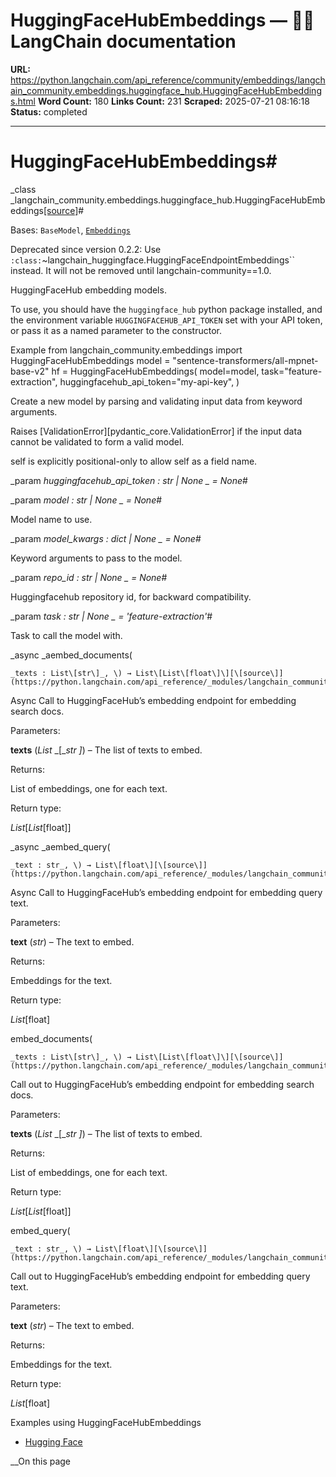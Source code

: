 # HuggingFaceHubEmbeddings — 🦜🔗 LangChain  documentation

**URL:** https://python.langchain.com/api_reference/community/embeddings/langchain_community.embeddings.huggingface_hub.HuggingFaceHubEmbeddings.html
**Word Count:** 180
**Links Count:** 231
**Scraped:** 2025-07-21 08:16:18
**Status:** completed

---

# HuggingFaceHubEmbeddings\#

_class _langchain\_community.embeddings.huggingface\_hub.HuggingFaceHubEmbeddings[\[source\]](https://python.langchain.com/api_reference/_modules/langchain_community/embeddings/huggingface_hub.html#HuggingFaceHubEmbeddings)\#     

Bases: `BaseModel`, [`Embeddings`](https://python.langchain.com/api_reference/core/embeddings/langchain_core.embeddings.embeddings.Embeddings.html#langchain_core.embeddings.embeddings.Embeddings "langchain_core.embeddings.embeddings.Embeddings")

Deprecated since version 0.2.2: Use `:class:`~langchain_huggingface.HuggingFaceEndpointEmbeddings`` instead. It will not be removed until langchain-community==1.0.

HuggingFaceHub embedding models.

To use, you should have the `huggingface_hub` python package installed, and the environment variable `HUGGINGFACEHUB_API_TOKEN` set with your API token, or pass it as a named parameter to the constructor.

Example               from langchain_community.embeddings import HuggingFaceHubEmbeddings     model = "sentence-transformers/all-mpnet-base-v2"     hf = HuggingFaceHubEmbeddings(         model=model,         task="feature-extraction",         huggingfacehub_api_token="my-api-key",     )     

Create a new model by parsing and validating input data from keyword arguments.

Raises \[ValidationError\]\[pydantic\_core.ValidationError\] if the input data cannot be validated to form a valid model.

self is explicitly positional-only to allow self as a field name.

_param _huggingfacehub\_api\_token _: str | None_ _ = None_\#     

_param _model _: str | None_ _ = None_\#     

Model name to use.

_param _model\_kwargs _: dict | None_ _ = None_\#     

Keyword arguments to pass to the model.

_param _repo\_id _: str | None_ _ = None_\#     

Huggingfacehub repository id, for backward compatibility.

_param _task _: str | None_ _ = 'feature-extraction'_\#     

Task to call the model with.

_async _aembed\_documents\(

    _texts : List\[str\]_, \) → List\[List\[float\]\][\[source\]](https://python.langchain.com/api_reference/_modules/langchain_community/embeddings/huggingface_hub.html#HuggingFaceHubEmbeddings.aembed_documents)\#     

Async Call to HuggingFaceHub’s embedding endpoint for embedding search docs.

Parameters:     

**texts** \(_List_ _\[__str_ _\]_\) – The list of texts to embed.

Returns:     

List of embeddings, one for each text.

Return type:     

_List_\[_List_\[float\]\]

_async _aembed\_query\(

    _text : str_, \) → List\[float\][\[source\]](https://python.langchain.com/api_reference/_modules/langchain_community/embeddings/huggingface_hub.html#HuggingFaceHubEmbeddings.aembed_query)\#     

Async Call to HuggingFaceHub’s embedding endpoint for embedding query text.

Parameters:     

**text** \(_str_\) – The text to embed.

Returns:     

Embeddings for the text.

Return type:     

_List_\[float\]

embed\_documents\(

    _texts : List\[str\]_, \) → List\[List\[float\]\][\[source\]](https://python.langchain.com/api_reference/_modules/langchain_community/embeddings/huggingface_hub.html#HuggingFaceHubEmbeddings.embed_documents)\#     

Call out to HuggingFaceHub’s embedding endpoint for embedding search docs.

Parameters:     

**texts** \(_List_ _\[__str_ _\]_\) – The list of texts to embed.

Returns:     

List of embeddings, one for each text.

Return type:     

_List_\[_List_\[float\]\]

embed\_query\(

    _text : str_, \) → List\[float\][\[source\]](https://python.langchain.com/api_reference/_modules/langchain_community/embeddings/huggingface_hub.html#HuggingFaceHubEmbeddings.embed_query)\#     

Call out to HuggingFaceHub’s embedding endpoint for embedding query text.

Parameters:     

**text** \(_str_\) – The text to embed.

Returns:     

Embeddings for the text.

Return type:     

_List_\[float\]

Examples using HuggingFaceHubEmbeddings

  * [Hugging Face](https://python.langchain.com/docs/integrations/providers/huggingface/)

__On this page